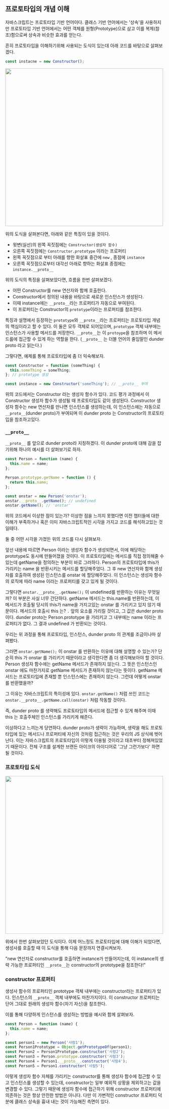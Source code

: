 ## 프로토타입의 개념 이해

자바스크립트는 프로토타입 기반 언어이다. 클래스 기반 언어에서는 '상속'을 사용하지만 프로토타입 기반 언어에서는 어떤 객체를 원형(Prototype)으로 삼고 이를 복제(참조)함으로써 상속과 비슷한 효과를 얻는다.

흔히 프로토타입을 이해하기위해 사용되는 도식이 있는데 아래 코드를 바탕으로 살펴보겠다.

```js
const instacne = new Constructor();
```

<img src="https://images.velog.io/images/cks3066/post/cb664965-859f-45ab-8c1b-eb405a3f875e/%E1%84%89%E1%85%A5%E1%84%8C%E1%85%A1%E1%86%AB.png" width="500">

위의 도식을 살펴본다면, 아래와 같은 특징이 있을 것이다.

- 윗변(실선)의 왼쪽 꼭짓점에는 `Constructor(생성자 함수)`
- 오른쪽 꼭짓점에는 `Constructor.prototype` 이라는 프로퍼티
- 왼쪽 꼭짓점으로 부터 아래를 향한 화살표 중간에 `new` , 종점에 `instance`
- 오른쪽 꼭짓점으로부터 대각선 아래로 향하는 화살표 종점에는 `instance.__proto__`

위의 도식의 특징을 살펴보았다면, 흐름을 한번 살펴보겠다.

- 어떤 Constructor를 new 연산자와 함께 호출한다.
- Constructor에서 정의된 내용을 바탕으로 새로운 인스턴스가 생성된다.
- 이때 instance에는 `__proto__`라는 프로퍼티가 자동으로 부여된다.
- 이 프로퍼티는 Constructor의 `prototype`이라는 프로퍼티를 참조한다.

특징과 설명에서 등장하는 `prototype`와 `__proto__`라는 프로퍼티는 프로토타입 개념의 핵심이라고 할 수 있다.
이 둘은 모두 객체로 되어있으며, `prototype` 객체 내부에는 인스턴스가 사용할 메서드를 저장한다.
`__proto__`는 이 `protoype`을 참조하며 이 메서드를에 접근할 수 있게 하는 역할을 한다.
(`__proto__` 는 더블 언어의 줄임말인 dunder proto 라고 읽는다.)

그렇다면, 예제를 통해 프로토타입에 좀 더 익숙해보자.

```js
const Constructor = function (someThing) {
  this.someThing = someThing;
}; // prototype 생성

const instance = new Constructor('someThing'); // __proto__ 부여
```

위의 코드에서는 Constructor 라는 생성자 함수가 있다. 코드 평가 과정에서 이 Constructor 생성자 함수가 생성될 때 프로토타입도 같이 생성된다. Constructor 생성자 함수는 new 연산자를 만나면 인스턴스를 생성하는데, 이 인스턴스에는 자동으로 `__proto__`(dunder proto)가 부여되며 이 dunder proto 는 Constructor의 프로토타입을 참조하고있다.

### `__proto__`

`__proto__` 를 앞으로 dunder proto라 지칭하겠다. 이 dunder proto에 대해 감을 잡기위해 하나의 예시를 더 살펴보기로 하자.

```js
const Person = function (name) {
  this.name = name;
};

Person.prototype.getName = function () {
  return this.name;
};

const onstar = new Person('onstar');
onstar.__proto__.getName(); // undefined
onstar.getName(); // 'onstar'
```

위의 코드에서 이상한 점이 있는가? 이상한 점을 느끼지 못했다면 이전 챕터들에 대한 이해가 부족하거나 혹은 이미 자바스크립트적인 시각을 가지고 코드를 해석하고있는 것 일테다.

둘 중 어떤 시각을 가졌든 위의 코드를 다시 살펴보자.

앞선 내용에 따르면 Person 이라는 생성자 함수가 생성되면서, 이에 해당하는 prototype도 동시에 만들어졌을 것이다. 이 프로토타입에는 메서드를 직접 정의해줄 수 있는데 getName을 정의하는 부분이 바로 그러하다. Person의 프로토타입에 this가 가리키는 name 을 반환시키는 메서드를 할당해주었다. 그 후 new 연산자와 함께 생성자를 호출하여 생성된 인스턴스를 onstar 에 할당해주었다. 이 인스턴스는 생성자 함수의 로직에 따라 name 이라는 프로퍼티를 갖고 있게 될 것이다.

그렇다면 `onstar.__proto__.getName();` 이 undefined를 반환하는 이유는 무엇일까?
이 부분은 사실 너무 간단하다. getName 메서드는 this.name를 반환하는데, 이 메서드가 호출될 당시의 this가 name을 가지고있는 onstar 를 가리키고 있지 않기 때문이다.
메서드의 호출시 this 는? `.` 앞의 요소를 가리킬 것이고, 그 값은 dunder proto 이다. dunder proto는 Person.prototype 을 가리키고 그 내부에는 name 이라는 프로퍼티가 없다. 그 결과 undefined 가 반환되는 것이다.

우리는 위 과정을 통해 프로토타입, 인스턴스, dunder proto 의 관계를 조금이나마 살펴봤다.

그러면 `onstar.getName();` 이 onstar 를 반환하는 이유에 대해 설명할 수 있는가?
단순히 this 가 onstar 를 가리키기 때문이라고 생각한다면 좀 더 생각해보아야 할 것이다.
Person 생성자 함수에는 getName 메서드가 존재하지 않는다. 그 뜻은 인스턴스인 onstar 에도 마찬가지로 getName 메서드가 존재하지 않는다는 뜻이다. getName 메서드는 프로토타입에 존재할 뿐 인스턴스에는 존재하지 않는다. 그런데 어떻게 onstar 를 반환했을까?

그 이유는 자바스크립트의 특이성에 있다.
`onstar.getName()` 처럼 쓰인 코드는 `onstar.__proto__.getName.call(onstar)` 처럼 작동할 것이다.

즉, dunder proto 를 생략해도 프로토타입의 메서드에 접근할 수 있게 해주며 이때 this 는 호출주체인 인스턴스를 가리키게 해준다.

이상하다고 느끼는게 당연하다. dunder proto가 생략이 가능하며, 생략을 해도 프로토타입에 있는 메서드나 프로퍼티에 자신의 것처럼 접근하는 것은 우리의 JS 상식에 벗어난다. 이는 자바스크립트의 프로토타입이 이렇게 이용될 것이라고 태초부터 정해져있었기 때문이다. 전체 구조를 설계한 브랜든 아이크의 아이디어로 '그냥 그런가보다' 하면 될 것이다.

### 프로토타입 도식

<img src="https://images.velog.io/images/cks3066/post/cb664965-859f-45ab-8c1b-eb405a3f875e/%E1%84%89%E1%85%A5%E1%84%8C%E1%85%A1%E1%86%AB.png" width="500">

위에서 한번 살펴보았던 도식이다. 이제 어느정도 프로토타입에 대해 이해가 되었다면, 생성사를 호출할 때 이 도식을 통해 다음 문장까지 연결시켜보자.

"new 연산자로 constructor를 호출하면 instance가 만들어지는데, 이 instance의 생략 가능한 프로퍼티인 `__proto__`는 constructor의 prototype을 참조한다!"

### constructor 프로퍼티

생성사 함수의 프로퍼티인 prototype 객체 내부에는 constructor라는 프로퍼티가 있다. 인스턴스의 `__proto__` 객체 내부에도 마찬가지이다. 이 constructor 프로퍼티는 단어 그대로 원래의 생성자 함수(자기 자신)을 참조한다.

이를 통해 다양하게 인스턴스를 생성하는 방법을 예시와 함께 살펴보자.

```js
const Person = function (name) {
  this.name = name;
};

const person1 = new Person('사람1');
const Person1Prototype = Object.getPrototypeOf(person1);
const Person2 = Person1Prototype.constructor('사람2');
const Person3 = Person.prototype.constructor('사람3');
const Person4 = Person1.__proto__.constructor('사람4');
const Person5 = Person1.constructor('사람5');
```

이렇게 생성자 함수 자체를 가리키는 constructor를 통해 생성자 함수에 접근할 수 있고 인스턴스를 생성할 수 있는데, constructor는 일부 예외적 상황을 제외하고는 값을 변경할 수 있다. 그렇기 때문에 생성자 함수에 접근하기 위해 constructor 프로퍼티에 의존하는 것은 항상 안전한 방법은 아니다. 다만 이 가변적인 constructor 프로퍼티 덕분에 클래스 상속을 흉내 내는 것이 가능해진 측면이 있다.

